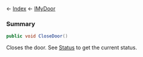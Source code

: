← [Index](Api-Index) ← [IMyDoor](Sandbox.ModAPI.Ingame.IMyDoor)

### Summary

```csharp
public void CloseDoor()
```

Closes the door. See [Status](Sandbox.ModAPI.Ingame.IMyDoor.Status) to get the current status.

